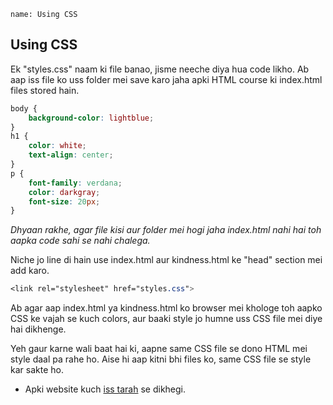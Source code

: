 ```ngMeta
name: Using CSS
```

## Using CSS

Ek "styles.css" naam ki file banao, jisme neeche diya hua code likho. Ab aap iss file ko uss folder mei save karo jaha apki HTML course ki index.html files stored hain.

```css
body {
    background-color: lightblue;
}
h1 {
    color: white;
    text-align: center;
}
p {
    font-family: verdana;
    color: darkgray;
    font-size: 20px;
}
```

_Dhyaan rakhe, agar file kisi aur folder mei hogi jaha index.html nahi hai toh aapka code sahi se nahi chalega._

Niche jo line di hain use index.html aur kindness.html ke "head" section mei add karo.

```css
<link rel="stylesheet" href="styles.css">
```

Ab agar aap index.html ya kindness.html ko browser mei khologe toh aapko CSS ke vajah se kuch colors, aur baaki style jo humne uss CSS file mei diye hai dikhenge.

Yeh gaur karne wali baat hai ki, aapne same CSS file se dono HTML mei style daal pa rahe ho. Aise hi aap kitni bhi files ko, same CSS file se style kar sakte ho.

- Apki website kuch [iss tarah](https://abhishekgupta92.github.io/equality2/) se dikhegi.
